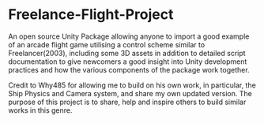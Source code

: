 # Freelance-Flight-Project
An open source Unity Package allowing anyone to import a good example of an arcade flight game utilising a control scheme similar to Freelancer(2003), including some 3D assets in addition to detailed script documentation to give newcomers a good insight into Unity development practices and how the various components of the package work together.

Credit to Why485 for allowing me to build on his own work, in particular, the Ship Physics and Camera system, and share my own updated version. The purpose of this project is to share, help and inspire others to build similar works in this genre. 
